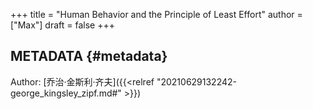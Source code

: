 +++
title = "Human Behavior and the Principle of Least Effort"
author = ["Max"]
draft = false
+++

## METADATA {#metadata}

Author: [乔治·金斯利·齐夫]({{<relref "20210629132242-george_kingsley_zipf.md#" >}})
